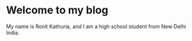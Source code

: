 # Welcome to my blog

My name is Ronit Kathuria, and I am a high school student from New Delhi India. 
